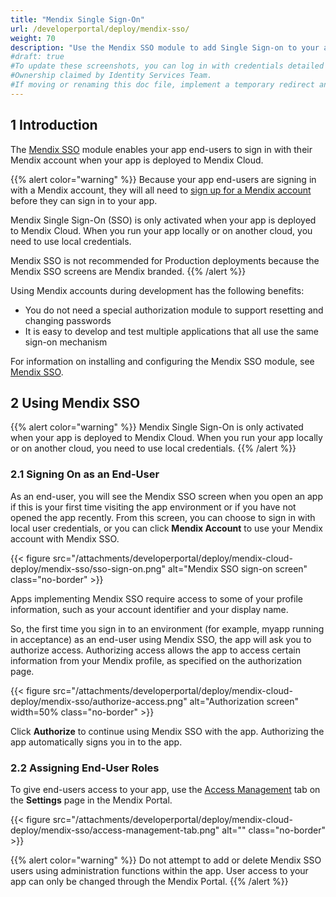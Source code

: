 ```yaml
---
title: "Mendix Single Sign-On"
url: /developerportal/deploy/mendix-sso/
weight: 70
description: "Use the Mendix SSO module to add Single Sign-on to your app using the user's Mendix credentials"
#draft: true
#To update these screenshots, you can log in with credentials detailed in How to Update Screenshots Using Team Apps.
#Ownership claimed by Identity Services Team.
#If moving or renaming this doc file, implement a temporary redirect and let the respective team know they should update the URL in the product. See Mapping to Products for more details.
---
```


## 1 Introduction

The [Mendix SSO](/appstore/modules/mendix-sso/) module enables your app end-users to sign in with their Mendix account when your app is deployed to Mendix Cloud.

{{% alert color="warning" %}}
Because your app end-users are signing in with a Mendix account, they will all need to [sign up for a Mendix account](https://signup.mendix.com/) before they can sign in to your app.

Mendix Single Sign-On (SSO) is only activated when your app is deployed to Mendix Cloud. When you run your app locally or on another cloud, you need to use local credentials.

Mendix SSO is not recommended for Production deployments because the Mendix SSO screens are Mendix branded.
{{% /alert %}}

Using Mendix accounts during development has the following benefits:

* You do not need a special authorization module to support resetting and changing passwords
* It is easy to develop and test multiple applications that all use the same sign-on mechanism

For information on installing and configuring the Mendix SSO module, see [Mendix SSO](/appstore/modules/mendix-sso/).

## 2 Using Mendix SSO

{{% alert color="warning" %}}
Mendix Single Sign-On is only activated when your app is deployed to Mendix Cloud. When you run your app locally or on another cloud, you need to use local credentials.
{{% /alert %}}

### 2.1 Signing On as an End-User

As an end-user, you will see the Mendix SSO screen when you open an app if this is your first time visiting the app environment or if you have not opened the app recently. From this screen, you can choose to sign in with local user credentials, or you can click **Mendix Account** to use your Mendix account with Mendix SSO.

{{< figure src="/attachments/developerportal/deploy/mendix-cloud-deploy/mendix-sso/sso-sign-on.png" alt="Mendix SSO sign-on screen" class="no-border" >}}

Apps implementing Mendix SSO require access to some of your profile information, such as your account identifier and your display name.

So, the first time you sign in to an environment (for example, myapp running in acceptance) as an end-user using Mendix SSO, the app will ask you to authorize access. Authorizing access allows the app to access certain information from your Mendix profile, as specified on the authorization page.

{{< figure src="/attachments/developerportal/deploy/mendix-cloud-deploy/mendix-sso/authorize-access.png" alt="Authorization screen" width=50% class="no-border" >}}

Click **Authorize** to continue using Mendix SSO with the app. Authorizing the app automatically signs you in to the app.

### 2.2 Assigning End-User Roles

To give end-users access to your app, use the [Access Management](/developerportal/collaborate/general-settings/#managing-app-users) tab on the **Settings** page in the Mendix Portal.

{{< figure src="/attachments/developerportal/deploy/mendix-cloud-deploy/mendix-sso/access-management-tab.png" alt="" class="no-border" >}}

{{% alert color="warning" %}}
Do not attempt to add or delete Mendix SSO users using administration functions within the app. User access to your app can only be changed through the Mendix Portal.
{{% /alert %}}
